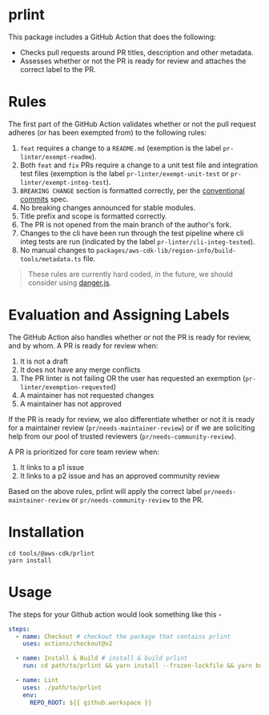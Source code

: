 # prlint

This package includes a GitHub Action that does the following:
- Checks pull requests around PR titles, description and other metadata.
- Assesses whether or not the PR is ready for review and attaches the correct label to the PR.

# Rules

The first part of the GitHub Action validates whether or not the pull request adheres
(or has been exempted from) to the following rules:

1. `feat` requires a change to a `README.md` (exemption is the label `pr-linter/exempt-readme`).
2. Both `feat` and `fix` PRs require a change to a unit test file and integration test files (exemption is the label `pr-linter/exempt-unit-test` or `pr-linter/exempt-integ-test`).
4. `BREAKING CHANGE` section is formatted correctly, per the [conventional commits] spec.
5. No breaking changes announced for stable modules.
6. Title prefix and scope is formatted correctly.
7. The PR is not opened from the main branch of the author's fork.
8. Changes to the cli have been run through the test pipeline where cli integ tests are run (indicated by the label `pr-linter/cli-integ-tested`).
9. No manual changes to `packages/aws-cdk-lib/region-info/build-tools/metadata.ts` file.

> These rules are currently hard coded, in the future, we should consider using [danger.js](https://danger.systems/js/).

[conventional commits]: https://www.conventionalcommits.org

# Evaluation and Assigning Labels

The GitHub Action also handles whether or not the PR is ready for review, and by whom.
A PR is ready for review when:

1. It is not a draft
2. It does not have any merge conflicts
3. The PR linter is not failing OR the user has requested an exemption (`pr-linter/exemption-requested`)
4. A maintainer has not requested changes
5. A maintainer has not approved

If the PR is ready for review, we also differentiate whether or not it is ready for a
maintainer review (`pr/needs-maintainer-review`) or if we are soliciting help from our
pool of trusted reviewers (`pr/needs-community-review`).

A PR is prioritized for core team review when:

1. It links to a p1 issue
2. It links to a p2 issue and has an approved community review

Based on the above rules, prlint will apply the correct label `pr/needs-maintainer-review` or `pr/needs-community-review`
to the PR.

# Installation

```console
cd tools/@aws-cdk/prlint
yarn install
```

# Usage

The steps for your Github action would look something like this -

```yaml
steps:
  - name: Checkout # checkout the package that contains prlint
    uses: actions/checkout@v2

  - name: Install & Build # install & build prlint
    run: cd path/to/prlint && yarn install --frozen-lockfile && yarn build

  - name: Lint
    uses: ./path/to/prlint
    env:
      REPO_ROOT: ${{ github.workspace }}
```
